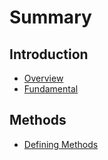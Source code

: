# Summary

## Introduction

* [Overview](README.md)
* [Fundamental](fundamental.md)

## Methods

* [Defining Methods](methods.md)

